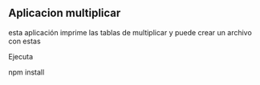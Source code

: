 ## Aplicacion multiplicar
esta aplicación imprime las tablas de multiplicar y puede crear un archivo con estas

Ejecuta 

npm install

